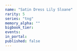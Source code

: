 ```yaml
---
name: "Satin Dress Lily Sloane"
rarity: 5
series: "tng"
memory_alpha: ""
bigbook_tier:
events:
in_portal:
published: false
---
```

